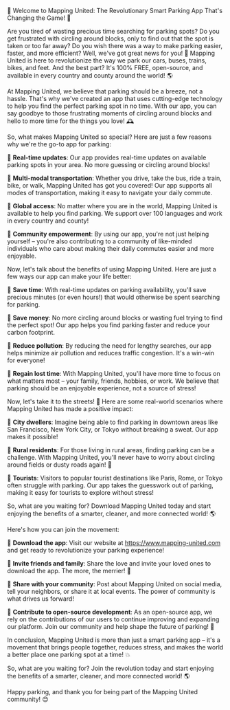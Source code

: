 🚀 Welcome to Mapping United: The Revolutionary Smart Parking App That's Changing the Game! 🚀

Are you tired of wasting precious time searching for parking spots? Do you get frustrated with circling around blocks, only to find out that the spot is taken or too far away? Do you wish there was a way to make parking easier, faster, and more efficient? Well, we've got great news for you! 📣 Mapping United is here to revolutionize the way we park our cars, buses, trains, bikes, and feet. And the best part? It's 100% FREE, open-source, and available in every country and county around the world! 🌎

At Mapping United, we believe that parking should be a breeze, not a hassle. That's why we've created an app that uses cutting-edge technology to help you find the perfect parking spot in no time. With our app, you can say goodbye to those frustrating moments of circling around blocks and hello to more time for the things you love! 🕰️

So, what makes Mapping United so special? Here are just a few reasons why we're the go-to app for parking:

🔹 **Real-time updates**: Our app provides real-time updates on available parking spots in your area. No more guessing or circling around blocks!

🔹 **Multi-modal transportation**: Whether you drive, take the bus, ride a train, bike, or walk, Mapping United has got you covered! Our app supports all modes of transportation, making it easy to navigate your daily commute.

🔹 **Global access**: No matter where you are in the world, Mapping United is available to help you find parking. We support over 100 languages and work in every country and county!

🔹 **Community empowerment**: By using our app, you're not just helping yourself – you're also contributing to a community of like-minded individuals who care about making their daily commutes easier and more enjoyable.

Now, let's talk about the benefits of using Mapping United. Here are just a few ways our app can make your life better:

🔹 **Save time**: With real-time updates on parking availability, you'll save precious minutes (or even hours!) that would otherwise be spent searching for parking.

🔹 **Save money**: No more circling around blocks or wasting fuel trying to find the perfect spot! Our app helps you find parking faster and reduce your carbon footprint.

🔹 **Reduce pollution**: By reducing the need for lengthy searches, our app helps minimize air pollution and reduces traffic congestion. It's a win-win for everyone!

🔹 **Regain lost time**: With Mapping United, you'll have more time to focus on what matters most – your family, friends, hobbies, or work. We believe that parking should be an enjoyable experience, not a source of stress!

Now, let's take it to the streets! 🚗 Here are some real-world scenarios where Mapping United has made a positive impact:

🔹 **City dwellers**: Imagine being able to find parking in downtown areas like San Francisco, New York City, or Tokyo without breaking a sweat. Our app makes it possible!

🔹 **Rural residents**: For those living in rural areas, finding parking can be a challenge. With Mapping United, you'll never have to worry about circling around fields or dusty roads again! 🌾

🔹 **Tourists**: Visitors to popular tourist destinations like Paris, Rome, or Tokyo often struggle with parking. Our app takes the guesswork out of parking, making it easy for tourists to explore without stress!

So, what are you waiting for? Download Mapping United today and start enjoying the benefits of a smarter, cleaner, and more connected world! 🌎

Here's how you can join the movement:

🔹 **Download the app**: Visit our website at https://www.mapping-united.com and get ready to revolutionize your parking experience!

🔹 **Invite friends and family**: Share the love and invite your loved ones to download the app. The more, the merrier! 🎉

🔹 **Share with your community**: Post about Mapping United on social media, tell your neighbors, or share it at local events. The power of community is what drives us forward!

🔹 **Contribute to open-source development**: As an open-source app, we rely on the contributions of our users to continue improving and expanding our platform. Join our community and help shape the future of parking! 🤖

In conclusion, Mapping United is more than just a smart parking app – it's a movement that brings people together, reduces stress, and makes the world a better place one parking spot at a time! 💥

So, what are you waiting for? Join the revolution today and start enjoying the benefits of a smarter, cleaner, and more connected world! 🌎

Happy parking, and thank you for being part of the Mapping United community! 😊